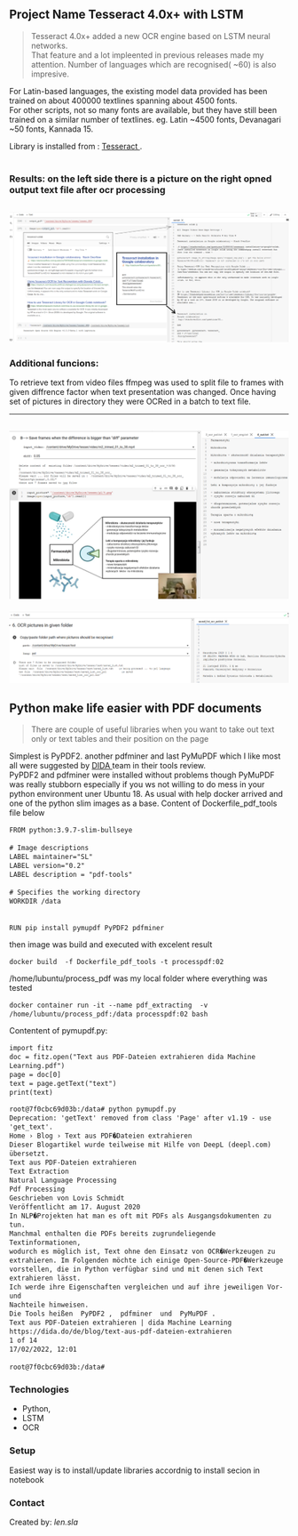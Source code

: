 ## Project Name Tesseract 4.0x+ with LSTM


> <p>Tesseract 4.0x+ added a new OCR engine based on LSTM neural networks.<br> That feature and a lot impleented in previous releases made my attention. Number of languages which are recognised( ~60) is also impresive.<br>

For Latin-based languages, the existing model data provided has been trained on about 400000 textlines spanning about 4500 fonts.<br> For other scripts, not so many fonts are available, but they have still been trained on a similar number of textlines. eg. Latin ~4500 fonts, Devanagari ~50 fonts, Kannada 15.<br>


Library is installed from : [Tesseract ](https://github.com/tesseract-ocr/tessdata_fast) .<br>
<br>


### Results: on the left side there is a picture on the right opned output text file after ocr processing

![### source-result ](ocr-result-eng.PNG)
---

### Additional funcions:

To retrieve text from video files ffmpeg was used to split file to frames 
with given diffrence factor when text presentation was changed.
Once having set of pictures in directory they were OCRed in a batch to text file.

---

![### processing files from folder](frames.PNG)
---

![### processing files from folder](folder.PNG)

## Python  make life easier with PDF documents


> <p>There are couple of useful libraries when you want to take out text only or text tables and their position on the page<br>
Simplest is PyPDF2.
another pdfminer
and last PyMuPDF  which I like most all were suggested by [DIDA ](https://dida.do/de/blog/text-aus-pdf-dateien-extrahieren ) team in their tools review. <br>
PyPDF2 and pdfminer were installed without problems though PyMuPDF was really stubborn especially if you ws not willing to do mess in your python environment uner Ubuntu 18. 
As usual with help docker arrived and one of the python slim images as a base. Content of Dockerfile_pdf_tools file below

```
FROM python:3.9.7-slim-bullseye 

# Image descriptions
LABEL maintainer="SL"
LABEL version="0.2"
LABEL description = "pdf-tools"

# Specifies the working directory
WORKDIR /data


RUN pip install pymupdf PyPDF2 pdfminer
```
then image was build  and executed  with excelent result

```
docker build  -f Dockerfile_pdf_tools -t processpdf:02
```
/home/lubuntu/process_pdf was my local folder where everything was tested

```
docker container run -it --name pdf_extracting  -v /home/lubuntu/process_pdf:/data processpdf:02 bash
```
Contentent of pymupdf.py:


```
import fitz
doc = fitz.open("Text aus PDF-Dateien extrahieren dida Machine Learning.pdf")
page = doc[0]
text = page.getText("text")
print(text)
```
```
root@7f0cbc69d03b:/data# python pymupdf.py
Deprecation: 'getText' removed from class 'Page' after v1.19 - use 'get_text'.
Home › Blog › Text aus PDF�Dateien extrahieren
Dieser Blogartikel wurde teilweise mit Hilfe von DeepL (deepl.com) übersetzt.
Text aus PDF-Dateien extrahieren
Text Extraction
Natural Language Processing
Pdf Processing
Geschrieben von Lovis Schmidt
Veröffentlicht am 17. August 2020
In NLP�Projekten hat man es oft mit PDFs als Ausgangsdokumenten zu tun.
Manchmal enthalten die PDFs bereits zugrundeliegende Textinformationen,
wodurch es möglich ist, Text ohne den Einsatz von OCR�Werkzeugen zu
extrahieren. Im Folgenden möchte ich einige Open-Source-PDF�Werkzeuge
vorstellen, die in Python verfügbar sind und mit denen sich Text extrahieren lässt.
Ich werde ihre Eigenschaften vergleichen und auf ihre jeweiligen Vor- und
Nachteile hinweisen.
Die Tools heißen  PyPDF2 ,  pdfminer  und  PyMuPDF .
Text aus PDF-Dateien extrahieren | dida Machine Learning
https://dida.do/de/blog/text-aus-pdf-dateien-extrahieren
1 of 14
17/02/2022, 12:01

root@7f0cbc69d03b:/data# 
```

### Technologies
* Python, 
* LSTM
* OCR



### Setup
Easiest way is to install/update libraries accordnig to install secion in notebook




### Contact
Created by: _len.sla_


